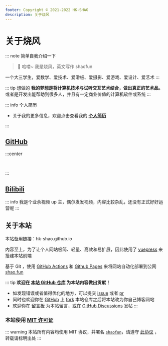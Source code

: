 ```yaml
---
footer: Copyright © 2021-2022 HK-SHAO
description: 关于烧风
---
```


# 关于烧风

::: note 简单自我介绍一下
> 👋 哈喽~ 我是烧风，英文写作 shaofun  

一个大三学生，爱数学、爱技术、爱滑板、爱摄影、爱游戏、爱设计、爱艺术
:::

::: tip 想做的
**我的梦想是将计算机技术与试听交互艺术结合，做出真正的艺术品。** 或者是开发出能帮助到很多人，并且有一定商业价值的计算机软件或系统
:::

::: info 个人简历

- 关于我的更多信息，欢迎点击查看我的 [**个人简历**](/resume/)

:::

## [GitHub](https://github.com/HK-SHAO)

:::center

<p>
    <img src="https://cdn.jsdelivr.net/gh/HK-SHAO/github-stats/generated/overview.svg#gh-dark-mode-only" alt="" loading="lazy" class="medium-zoom-image" data-mode="darkmode-only">
    <img src="https://cdn.jsdelivr.net/gh/HK-SHAO/github-stats/generated/overview.svg#gh-light-mode-only" alt="" loading="lazy" class="medium-zoom-image" data-mode="lightmode-only">
    <img src="https://cdn.jsdelivr.net/gh/HK-SHAO/github-stats/generated/languages.svg#gh-dark-mode-only" alt="" loading="lazy" class="medium-zoom-image" data-mode="darkmode-only">
    <img src="https://cdn.jsdelivr.net/gh/HK-SHAO/github-stats/generated/languages.svg#gh-light-mode-only" alt="" loading="lazy" class="medium-zoom-image" data-mode="lightmode-only">
</p>

:::

## [Bilibili](https://space.bilibili.com/24046148)

::: info
我是个业余视频 up 主，偶尔发发视频，内容比较杂乱，还没有正式好好运营呢
:::

## 关于本站

本站备用链接：hk-shao.github.io  

内容至上，为了让个人网站极简、轻量、高效和易扩展，因此使用了 [vuepress](https://v2.vuepress.vuejs.org/zh/) 来搭建本站前端  

基于 Git ，使用 [GitHub Actions](https://docs.github.com/cn/actions) 和 [Github Pages](https://docs.github.com/cn/pages) 来将网站自动化部署到公网 [shao.fun](//shao.fun/)

::: tip
**欢迎在 [本站 GitHub 仓库](https://github.com/HK-SHAO/HK-SHAO.github.io) 为本站内容做出贡献！**

- 如发现错误或者值得优化的地方，可以提交 [issue](https://github.com/HK-SHAO/HK-SHAO.github.io/issues) 或者 [pr](https://github.com/HK-SHAO/HK-SHAO.github.io/pulls)
- 同时也欢迎你在 [GitHub](https://github.com/HK-SHAO/HK-SHAO.github.io) 上 [fork](https://github.com/HK-SHAO/HK-SHAO.github.io/fork) 本站仓库之后将本站改为你自己博客网站
- 欢迎你在 [留言板](/board/) 为本站留言，或在 [GitHub Discussions](https://github.com/HK-SHAO/HK-SHAO.github.io/discussions) 发帖
:::

### 本站使用 [MIT 许可证](/LICENSE.md)

::: warning
本站所有内容均使用 MIT 协议，并署名 [`shaofun`](//shao.fun)，请遵守 [此协议](/LICENSE.md) ，转载请标明出处
:::